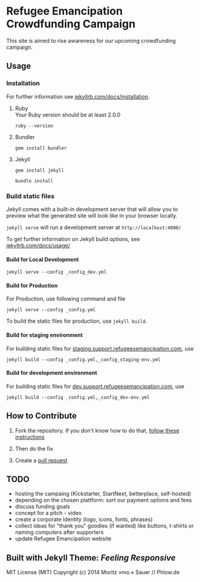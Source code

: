 # Refugee Emancipation Crowdfunding Campaign

This site is aimed to rise awareness for our upcoming crowdfunding campaign.

## Usage
### Installation
For further information see [jekyllrb.com/docs/installation](http://jekyllrb.com/docs/installation/).
1. Ruby <br>Your Ruby version should be at least 2.0.0

    ```ruby --version```

2. Bundler

    ```gem install bundler```

3. Jekyll

    ```gem install jekyll```

    ```bundle install```

### Build static files

Jekyll comes with a built-in development server that will allow you to preview what the generated site will look like in your browser locally.

`jekyll serve` will run a development server at `http://localhost:4000/`

To get further information on Jekyll build options, see
[jekyllrb.com/docs/usage/](http://jekyllrb.com/docs/usage/)

#### Build for Local Development

```jekyll serve --config _config_dev.yml```


#### Build for Production
For Production, use following command and file

```jekyll serve --config _config.yml```

To build the static files for production, use `jekyll build`.

#### Build for staging environment

For building static files for [staging.support.refugeesemancipation.com](staging.support.refugeesemancipation.com), use


```jekyll build --config _config.yml,_config_staging-env.yml```

#### Build for development environment

For building static files for [dev.support.refugeesemancipation.com](dev.support.refugeesemancipation.com), use


```jekyll build --config _config.yml,_config_dev-env.yml```



## How to Contribute
1. Fork the repository. If you don't know how to do that, [follow these instructions](https://help.github.com/articles/fork-a-repo/)

2. Then do the fix

3. Create a [pull request](https://help.github.com/articles/using-pull-requests/)

## TODO
* hosting the campaing (Kickstarter, StartNext, betterplace, self-hosted)
* depending on the chosen plattform: sort our payment options and fees
* discuss funding goals
* concept for a pitch - video
* create a corporate identity (logo, icons, fonts, phrases)
* collect ideas for "thank you" goodies (if wanted) like buttons, t-shirts or naming computers after supporters
* update Refugee Emancipation website

## Built with Jekyll Theme: *Feeling Responsive*

MIT License (MIT)
Copyright (c) 2014 Moritz »mo.« Sauer // Phlow.de
